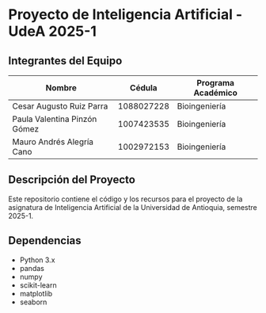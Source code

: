 # Proyecto de Inteligencia Artificial - UdeA 2025-1


## Integrantes del Equipo

| Nombre | Cédula | Programa Académico |
|--------|--------|--------------------|
| Cesar Augusto Ruiz Parra | 1088027228| Bioingeniería |
| Paula Valentina Pinzón Gómez | 1007423535| Bioingeniería |
| Mauro Andrés Alegría Cano| 1002972153| Bioingeniería |


## Descripción del Proyecto

Este repositorio contiene el código y los recursos para el proyecto de la asignatura de Inteligencia Artificial de la Universidad de Antioquia, semestre 2025-1.

## Dependencias

- Python 3.x
- pandas
- numpy
- scikit-learn
- matplotlib
- seaborn


